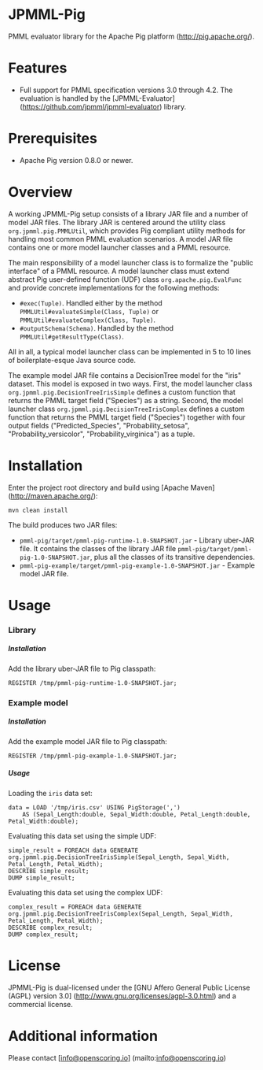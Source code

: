 JPMML-Pig
=========

PMML evaluator library for the Apache Pig platform (http://pig.apache.org/).

# Features #

* Full support for PMML specification versions 3.0 through 4.2. The evaluation is handled by the [JPMML-Evaluator] (https://github.com/jpmml/jpmml-evaluator) library.

# Prerequisites #

* Apache Pig version 0.8.0 or newer.

# Overview #

A working JPMML-Pig setup consists of a library JAR file and a number of model JAR files. The library JAR is centered around the utility class `org.jpmml.pig.PMMLUtil`, which provides Pig compliant utility methods for handling most common PMML evaluation scenarios. A model JAR file contains one or more model launcher classes and a PMML resource.

The main responsibility of a model launcher class is to formalize the "public interface" of a PMML resource. A model launcher class must extend abstract Pig user-defined function (UDF) class `org.apache.pig.EvalFunc` and provide concrete implementations for the following methods:

* `#exec(Tuple)`. Handled either by the method `PMMLUtil#evaluateSimple(Class, Tuple)` or `PMMLUtil#evaluateComplex(Class, Tuple)`.
* `#outputSchema(Schema)`. Handled by the method `PMMLUtil#getResultType(Class)`.

All in all, a typical model launcher class can be implemented in 5 to 10 lines of boilerplate-esque Java source code.

The example model JAR file contains a DecisionTree model for the "iris" dataset. This model is exposed in two ways. First, the model launcher class `org.jpmml.pig.DecisionTreeIrisSimple` defines a custom function that returns the PMML target field ("Species") as a string. Second, the model launcher class `org.jpmml.pig.DecisionTreeIrisComplex` defines a custom function that returns the PMML target field ("Species") together with four output fields ("Predicted_Species", "Probability_setosa", "Probability_versicolor", "Probability_virginica") as a tuple.

# Installation #

Enter the project root directory and build using [Apache Maven] (http://maven.apache.org/):
```
mvn clean install
```

The build produces two JAR files:
* `pmml-pig/target/pmml-pig-runtime-1.0-SNAPSHOT.jar` - Library uber-JAR file. It contains the classes of the library JAR file `pmml-pig/target/pmml-pig-1.0-SNAPSHOT.jar`, plus all the classes of its transitive dependencies.
* `pmml-pig-example/target/pmml-pig-example-1.0-SNAPSHOT.jar` - Example model JAR file.

# Usage #

### Library ###

##### Installation #####

Add the library uber-JAR file to Pig classpath:
```
REGISTER /tmp/pmml-pig-runtime-1.0-SNAPSHOT.jar;
```

### Example model ###

##### Installation #####

Add the example model JAR file to Pig classpath:
```
REGISTER /tmp/pmml-pig-example-1.0-SNAPSHOT.jar;
```

##### Usage #####

Loading the `iris` data set:
```
data = LOAD '/tmp/iris.csv' USING PigStorage(',')
	AS (Sepal_Length:double, Sepal_Width:double, Petal_Length:double, Petal_Width:double);
```

Evaluating this data set using the simple UDF:
```
simple_result = FOREACH data GENERATE org.jpmml.pig.DecisionTreeIrisSimple(Sepal_Length, Sepal_Width, Petal_Length, Petal_Width);
DESCRIBE simple_result;
DUMP simple_result;
```

Evaluating this data set using the complex UDF:
```
complex_result = FOREACH data GENERATE org.jpmml.pig.DecisionTreeIrisComplex(Sepal_Length, Sepal_Width, Petal_Length, Petal_Width);
DESCRIBE complex_result;
DUMP complex_result;
```

# License #

JPMML-Pig is dual-licensed under the [GNU Affero General Public License (AGPL) version 3.0] (http://www.gnu.org/licenses/agpl-3.0.html) and a commercial license.

# Additional information #

Please contact [info@openscoring.io] (mailto:info@openscoring.io)
